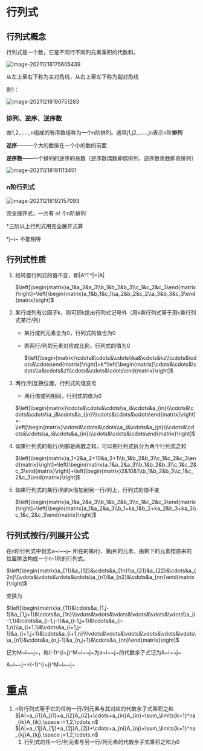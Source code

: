 # 行列式

## 行列式概念

行列式是一个数，它是不同行不同列元素乘积的代数和。

![image-20211218175605439](C:\Users\LanT34m\AppData\Roaming\Typora\typora-user-images\image-20211218175605439.png)

从左上至右下称为主对角线，从右上至左下称为副对角线

例1：

![image-20211218180751283](C:\Users\LanT34m\AppData\Roaming\Typora\typora-user-images\image-20211218180751283.png)

### 排列、逆序、逆序数

由1,2,……,n组成的有序数组称为一个n阶排列。通常j1,j2,……,jn表示n阶**排列**

**逆序**——一个大的数排在一个小的数的前面

**逆序数**——一个排列的逆序的总数（逆序数偶数即偶排列，逆序数奇数即奇排列）

![image-20211218191113451](C:\Users\LanT34m\AppData\Roaming\Typora\typora-user-images\image-20211218191113451.png)

### n阶行列式

![image-20211218192157093](C:\Users\LanT34m\AppData\Roaming\Typora\typora-user-images\image-20211218192157093.png)

完全展开式，一共有 n! 个n阶排列

\*三阶以上行列式用完全展开式算

*j~i~ 不能相等

## 行列式性质

1. 经转置行列式的值不变，即|A^T^|=|A|

   $\left[\begin{matrix}a_1&a_2&a_3\\b_1&b_2&b_3\\c_1&c_2&c_3\end{matrix}\right]=\left[\begin{matrix}a_1&b_1&c_1\\a_2&b_2&c_2\\a_3&b_3&c_3\end{matrix}\right]$
   

2. 某行或列有公因子k，则可把k提出行列式记号外（用k乘行列式等于用k乘行列式某行/列）

   - 某行或列元素全为0，行列式的值也为0

   - 若两行/列的元素对应成比例，行列式的值为0

     $\left[\begin{matrix}\cdots&\cdots&\cdots\\ka&\cdots&kz\\\cdots&\cdots&\cdots\end{matrix}\right]=k*\left[\begin{matrix}\cdots&\cdots&\cdots\\a&\cdots&z\\\cdots&\cdots&\cdots\end{matrix}\right]$
     

3. 两行/列互换位置，行列式的值变号

   - 两行值或列相同，行列式的值为0

   $\left[\begin{matrix}\cdots&\cdots&\cdots\\a_i&\cdots&a_{in}\\\cdots&\cdots&\cdots\\a_j&\cdots&a_{jn}\\\cdots&\cdots&\cdots\end{matrix}\right]=-\left[\begin{matrix}\cdots&\cdots&\cdots\\a_j&\cdots&a_{jn}\\\cdots&\cdots&\cdots\\a_i&\cdots&a_{in}\\\cdots&\cdots&\cdots\end{matrix}\right]$

   

4. 如果行列式的每行/列都是两数之和，可以把行列式拆分为两个行列式之和

   $\left[\begin{matrix}a_1+2&a_2+10&a_3+1\\b_1&b_2&b_3\\c_1&c_2&c_3\end{matrix}\right]=\left[\begin{matrix}a_1&a_2&a_3\\b_1&b_2&b_3\\c_1&c_2&c_3\end{matrix}\right]+\left[\begin{matrix}2&10&1\\b_1&b_2&b_3\\c_1&c_2&c_3\end{matrix}\right]$
   

5. 如果行列式的某行/列的k倍加到另一行/列上，行列式的值不变

   $\left[\begin{matrix}a_1&a_2&a_3\\b_1&b_2&b_3\\c_1&c_2&c_3\end{matrix}\right]=\left[\begin{matrix}a_1&a_2&a_3\\b_1+ka_1&b_2+ka_2&b_3+ka_3\\c_1&c_2&c_3\end{matrix}\right]$

## 行列式按行/列展开公式

在n阶行列式中划去a~i~~j~ 所在的第i行、第j列的元素，由剩下的元素按原来的位置排法构成一个n-1阶的行列式。

$\left[\begin{matrix}a_{11}&a_{12}&\cdots&a_{1n}\\a_{21}&a_{22}&\cdots&a_{2n}\\\vdots&\vdots&\vdots&\vdots\\a_{n1}&a_{n2}&\cdots&a_{nn}\end{matrix}\right]$

变换为

$\left[\begin{matrix}a_{11}&\cdots&a_{1,j-1}&a_{1,j+1}&\cdots&a_{1n}\\\vdots&\vdots&\vdots&\vdots&\vdots&\vdots\\a_{i-1,1}&\cdots&a_{i-1,j-1}&a_{i-1,j+1}&\cdots&a_{i-1,n}\\a_{i+1,1}&\cdots&a_{i+1,j-1}&a_{i+1,j+1}&\cdots&a_{i+1,n}\\\vdots&\vdots&\vdots&\vdots&\vdots&\vdots\\a_{n1}&\cdots&a_{n,j-1}&a_{n,j+1}&\cdots&a_{nn}\end{matrix}\right]$

记为M~i~~j~，称(-1)^{i+j}^M~i~~j~为a~i~~j~的代数余子式记为A~i~~j~

A~i~~j~=(-1)^{i+j}^M~i~~j~

# 重点

1. n阶行列式等于它的任何一行/列元素与其对应的代数余子式乘积之和
   $|A|=a_{i1}A_{i1}+a_{i2}A_{i2}+\cdots+a_{in}A_{in}=\sum_\limits{k=1}^na_{ik}A_{ik},\space i=1,2,\cdots,n$
   $|A|=a_{1j}A_{1j}+a_{2j}A_{2j}+\cdots+a_{ni}A_{nj}=\sum_\limits{k=1}^na_{kj}A_{kj},\space j=1,2,\cdots,n$
   1. 行列式的任一行/列元素与另一行/列元素的代数余子式乘积之和为0